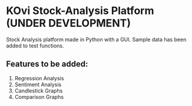 # KOvi Stock-Analysis Platform (UNDER DEVELOPMENT)

Stock Analysis platform made in Python with a GUI.
Sample data has been added to test functions.

## Features to be added:
  1. Regression Analysis
  2. Sentiment Analysis
  3. Candlestick Graphs
  4. Comparison Graphs
  

